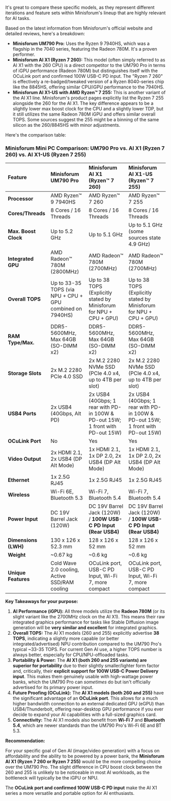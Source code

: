 It's great to compare these specific models, as they represent different iterations and feature sets within Minisforum's lineup that are highly relevant for AI tasks.

Based on the latest information from Minisforum's official website and detailed reviews, here's a breakdown:

* **Minisforum UM790 Pro:** Uses the Ryzen 9 7940HS, which was a flagship in the 7040 series, featuring the Radeon 780M. It's a proven performer.
* **Minisforum AI X1 (Ryzen 7 260):** This model (often simply referred to as AI X1 with the 260 CPU) is a direct competitor to the UM790 Pro in terms of iGPU performance (Radeon 780M) but distinguishes itself with the OCuLink port and confirmed 100W USB-C PD input. The "Ryzen 7 260" is effectively a re-badged/tweaked version of a Ryzen 8040-series chip like the 8845HS, offering similar CPU/iGPU performance to the 7940HS.
* **Minisforum AI X1-US with AMD Ryzen™ 7 255:** This is another variant of the AI X1 line. Minisforum's product pages explicitly list the Ryzen 7 255 alongside the 260 for the AI X1. The key difference appears to be a slightly lower max boost clock for the CPU and a slightly lower TDP, but it still utilizes the same Radeon 780M iGPU and offers similar overall TOPS. Some sources suggest the 255 might be a binning of the same silicon as the 260/8845HS with minor adjustments.

Here's the comparison table:

### Minisforum Mini PC Comparison: UM790 Pro vs. AI X1 (Ryzen 7 260) vs. AI X1-US (Ryzen 7 255)

| Feature             | Minisforum UM790 Pro                                       | Minisforum AI X1 (Ryzen™ 7 260)                                            | Minisforum AI X1-US (Ryzen™ 7 255)                                         |
| :------------------ | :--------------------------------------------------------- | :------------------------------------------------------------------------- | :------------------------------------------------------------------------- |
| **Processor** | AMD Ryzen™ 9 7940HS                                        | AMD Ryzen™ 7 260                                                           | AMD Ryzen™ 7 255                                                           |
| **Cores/Threads** | 8 Cores / 16 Threads                                       | 8 Cores / 16 Threads                                                       | 8 Cores / 16 Threads                                                       |
| **Max. Boost Clock**| Up to 5.2 GHz                                              | Up to 5.1 GHz                                                              | Up to 5.1 GHz (some sources state 4.9 GHz)                                 |
| **Integrated GPU** | AMD Radeon™ 780M (2800MHz)                                 | AMD Radeon™ 780M (2700MHz)                                                 | AMD Radeon™ 780M (2700MHz)                                                 |
| **Overall TOPS** | Up to 33-35 TOPS (via NPU + CPU + GPU combined on 7940HS) | Up to 38 TOPS (Explicitly stated by Minisforum for NPU + CPU + GPU)       | Up to 38 TOPS (Explicitly stated by Minisforum for NPU + CPU + GPU)       |
| **RAM Type/Max.** | DDR5-5600MHz, Max 64GB (SO-DIMM x2)                        | DDR5-5600MHz, Max 64GB (SO-DIMM x2)                                        | DDR5-5600MHz, Max 64GB (SO-DIMM x2)                                        |
| **Storage Slots** | 2x M.2 2280 PCIe 4.0 SSD                                   | 2x M.2 2280 NVMe SSD (PCIe 4.0 x4, up to 4TB per slot)                     | 2x M.2 2280 NVMe SSD (PCIe 4.0 x4, up to 4TB per slot)                     |
| **USB4 Ports** | 2x USB4 (40Gbps, Alt PD)                                   | 2x USB4 (40Gbps; 1 rear with PD-in 100W & PD-out 15W; 1 front with PD-out 15W) | 2x USB4 (40Gbps; 1 rear with PD-in 100W & PD-out 15W; 1 front with PD-out 15W) |
| **OCuLink Port** | No                                                         | Yes                                                                        | Yes                                                                        |
| **Video Output** | 2x HDMI 2.1, 2x USB4 (DP Alt Mode)                         | 1x HDMI 2.1, 1x DP 2.0, 2x USB4 (DP Alt Mode)                              | 1x HDMI 2.1, 1x DP 2.0, 2x USB4 (DP Alt Mode)                              |
| **Ethernet** | 1x 2.5G RJ45                                               | 1x 2.5G RJ45                                                               | 1x 2.5G RJ45                                                               |
| **Wireless** | Wi-Fi 6E, Bluetooth 5.3                                    | Wi-Fi 7, Bluetooth 5.4                                                     | Wi-Fi 7, Bluetooth 5.4                                                     |
| **Power Input** | DC 19V Barrel Jack (120W)                                  | DC 19V Barrel Jack (120W) / **100W USB-C PD Input (Rear USB4)** | DC 19V Barrel Jack (120W) / **100W USB-C PD Input (Rear USB4)** |
| **Dimensions (LWH)**| 130 x 126 x 52.3 mm                                        | 128 x 126 x 52 mm                                                          | 128 x 126 x 52 mm                                                          |
| **Weight** | ~0.67 kg                                                   | ~0.6 kg                                                                    | ~0.6 kg                                                                    |
| **Unique Features** | Cold Wave 2.0 cooling, Active SSD/RAM cooling              | OCuLink port, USB-C PD Input, Wi-Fi 7, more compact                        | OCuLink port, USB-C PD Input, Wi-Fi 7, more compact                        |

**Key Takeaways for your purpose:**

1.  **AI Performance (iGPU):** All three models utilize the **Radeon 780M** (or its slight variant like the 2700MHz clock on the AI X1). This means their raw integrated graphics performance for tasks like Stable Diffusion image generation will be **very similar and excellent** for integrated graphics.
2.  **Overall TOPS:** The AI X1 models (260 and 255) explicitly advertise **38 TOPS**, indicating a slightly more capable (or better integrated/advertised) NPU contribution compared to the UM790 Pro's typical ~33-35 TOPS. For current Gen AI use, a higher TOPS number is always better, especially for CPU/NPU-offloaded tasks.
3.  **Portability & Power:** The **AI X1 (both 260 and 255 variants) are superior for portability** due to their slightly smaller/lighter form factor and, critically, their **explicit support for 100W USB-C Power Delivery input**. This makes them genuinely usable with high-wattage power banks, which the UM790 Pro can *sometimes* do but isn't officially advertised for its primary power input.
4.  **Future Proofing (OCuLink):** The **AI X1 models (both 260 and 255)** have the significant advantage of an **OCuLink port**. This allows for a much higher bandwidth connection to an external dedicated GPU (eGPU) than USB4/Thunderbolt, offering near-desktop GPU performance if you ever decide to expand your AI capabilities with a full-sized graphics card.
5.  **Connectivity:** The AI X1 models also benefit from **Wi-Fi 7** and **Bluetooth 5.4**, which are newer standards than the UM790 Pro's Wi-Fi 6E and BT 5.3.

**Recommendation:**

For your specific goal of Gen AI (image/video generation) with a focus on affordability and the ability to be powered by a power bank, the **Minisforum AI X1 (Ryzen 7 260 or Ryzen 7 255)** would be the more compelling choice over the UM790 Pro. The slight difference in CPU boost clock between the 260 and 255 is unlikely to be noticeable in most AI workloads, as the bottleneck will typically be the iGPU or NPU.

The **OCuLink port and confirmed 100W USB-C PD input** make the AI X1 series a more versatile and portable option for AI enthusiasts.

